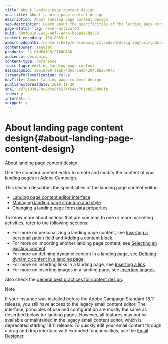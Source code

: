 ```yaml
---
title: About landing page content design
seo-title: About landing page content design
description: About landing page content design
seo-description: Learn about the specificities of the landing page content editor.
page-status-flag: never-activated
uuid: d90f691a-16c2-48f7-ad46-bc5ada5da363
content-encoding: ISO-8859-1
aemsrcnodepath: /content/help/en/campaign/standard/designing/using/about-landing-page-content-design
contentOwner: sauviat
products: SG_CAMPAIGN/STANDARD
audience: designing
content-type: reference
topic-tags: editing-landing-page-content
discoiquuid: 19618a90-a1eb-4d65-badb-2046bb264073
isreadyforlocalization: false
navTitle: About landing page content design
publishexternaldate: 2018-11-20
sha1: ed7c193d270c2dce9f6534f64ec761b8525d88fe
index: y
internal: n
snippet: y
---
```


# About landing page content design{#about-landing-page-content-design}

About landing page content design

Use the standard content editor to create and modify the content of your landing pages in Adobe Campaign.

This section describes the specificities of the landing page content editor:

* [Landing page content editor interface](../../designing/using/landing-page-content-editor-interface.md)
* [Managing landing page structure and style](../../designing/using/managing-landing-page-structure-and-style.md)
* [Changing a landing page form data properties](../../designing/using/changing-a-landing-page-form-data-properties.md)

To know more about actions that are common to one or more marketing activities, refer to the following sections:

* For more on personalizing a landing page content, see [Inserting a personalization field](../../designing/using/inserting-a-personalization-field.md) and [Adding a content block](../../designing/using/adding-a-content-block.md).
* For more on importing another landing page content, see [Selecting an existing content](../../designing/using/selecting-an-existing-content.md).
* For more on defining dynamic content in a landing page, see [Defining dynamic content in a landing page](../../designing/using/defining-dynamic-content-in-a-landing-page.md).
* For more on inserting links in a landing page, see [Inserting a link](../../designing/using/inserting-a-link.md).
* For more on inserting images in a landing page, see [Inserting images](../../designing/using/inserting-images.md).

Also check the [general best practices for content design](../../designing/using/content-design-best-practices.md).

>[!NOTE]
>
>If your instance was installed before the Adobe Campaign Standard 18.11 release, you still have access to the legacy email content editor. The interface, principles of use and configuration are mostly the same as described below for landing pages. However, all features may not be available or maintained in the legacy email content editor, which is deprecated starting 18.11 release. To quickly edit your email content through a drag and drop interface with extended functionalities, use the [Email Designer](../../designing/using/about-email-content-design.md#using-the-email-designer).

